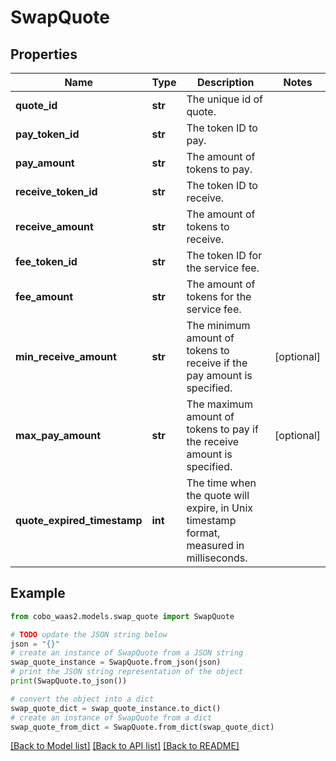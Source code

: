 # SwapQuote


## Properties

Name | Type | Description | Notes
------------ | ------------- | ------------- | -------------
**quote_id** | **str** | The unique id of quote. | 
**pay_token_id** | **str** | The token ID to pay. | 
**pay_amount** | **str** | The amount of tokens to pay. | 
**receive_token_id** | **str** | The token ID to receive. | 
**receive_amount** | **str** | The amount of tokens to receive. | 
**fee_token_id** | **str** | The token ID for the service fee. | 
**fee_amount** | **str** | The amount of tokens for the service fee. | 
**min_receive_amount** | **str** | The minimum amount of tokens to receive if the pay amount is specified. | [optional] 
**max_pay_amount** | **str** | The maximum amount of tokens to pay if the receive amount is specified. | [optional] 
**quote_expired_timestamp** | **int** | The time when the quote will expire, in Unix timestamp format, measured in milliseconds. | 

## Example

```python
from cobo_waas2.models.swap_quote import SwapQuote

# TODO update the JSON string below
json = "{}"
# create an instance of SwapQuote from a JSON string
swap_quote_instance = SwapQuote.from_json(json)
# print the JSON string representation of the object
print(SwapQuote.to_json())

# convert the object into a dict
swap_quote_dict = swap_quote_instance.to_dict()
# create an instance of SwapQuote from a dict
swap_quote_from_dict = SwapQuote.from_dict(swap_quote_dict)
```
[[Back to Model list]](../README.md#documentation-for-models) [[Back to API list]](../README.md#documentation-for-api-endpoints) [[Back to README]](../README.md)


